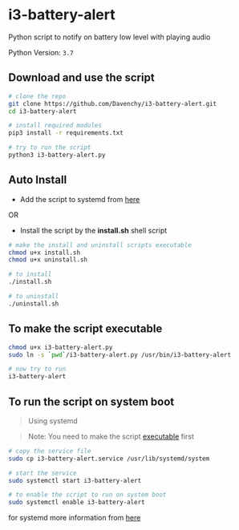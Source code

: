 # i3-battery-alert

Python script to notify on battery low level with playing audio

Python Version: `3.7`


## Download and use the script

```bash
# clone the repo
git clone https://github.com/Davenchy/i3-battery-alert.git
cd i3-battery-alert

# install required modules
pip3 install -r requirements.txt

# try to run the script
python3 i3-battery-alert.py
```

## Auto Install

- Add the script to systemd from [here](#to-run-the-script-on-system-boot)

OR

- Install the script by the __install.sh__ shell script

```bash
# make the install and uninstall scripts executable
chmod u+x install.sh
chmod u+x uninstall.sh

# to install
./install.sh

# to uninstall
./uninstall.sh
```


## To make the script executable

```bash
chmod u+x i3-battery-alert.py
sudo ln -s `pwd`/i3-battery-alert.py /usr/bin/i3-battery-alert

# now try to run
i3-battery-alert
```

## To run the script on system boot

> Using systemd

> Note: You need to make the script [executable](#to-make-the-script-executble) first

```bash
# copy the service file
sudo cp i3-battery-alert.service /usr/lib/systemd/system

# start the service
sudo systemctl start i3-battery-alert

# to enable the script to run on system boot
sudo systemctl enable i3-battery-alert
```

for systemd more information from [here](https://www.digitalocean.com/community/tutorials/systemd-essentials-working-with-services-units-and-the-journal)